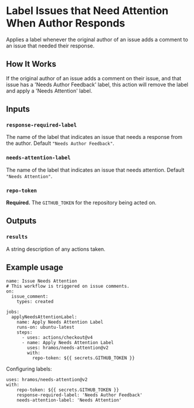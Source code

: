# Label Issues that Need Attention When Author Responds

Applies a label whenever the original author of an issue adds a comment to an issue that needed their response.

## How It Works

If the original author of an issue adds a comment on their issue, and that issue has a 'Needs Author Feedback' label, this action will remove the label and apply a 'Needs Attention' label.

## Inputs

### `response-required-label`

The name of the label that indicates an issue that needs a response from the author. Default `"Needs Author Feedback"`.

### `needs-attention-label`

The name of the label that indicates an issue that needs attention. Default `"Needs Attention"`.

### `repo-token`

**Required.** The `GITHUB_TOKEN` for the repository being acted on.

## Outputs

### `results`

A string description of any actions taken.

## Example usage

```
name: Issue Needs Attention
# This workflow is triggered on issue comments.
on:
  issue_comment:
    types: created

jobs:
  applyNeedsAttentionLabel:
    name: Apply Needs Attention Label
    runs-on: ubuntu-latest
    steps:
      - uses: actions/checkout@v4
      - name: Apply Needs Attention Label
        uses: hramos/needs-attention@v2
        with:
          repo-token: ${{ secrets.GITHUB_TOKEN }}
```

Configuring labels:

```
uses: hramos/needs-attention@v2
with:
    repo-token: ${{ secrets.GITHUB_TOKEN }}
    response-required-label: 'Needs Author Feedback'
    needs-attention-label: 'Needs Attention'
```
